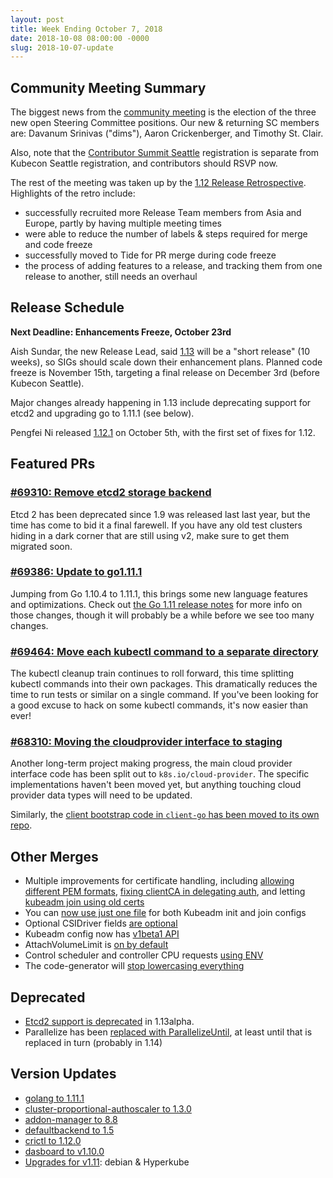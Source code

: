 ```yaml
---
layout: post
title: Week Ending October 7, 2018
date: 2018-10-08 08:00:00 -0000
slug: 2018-10-07-update
---
```


## Community Meeting Summary

The biggest news from the [community meeting](http://bit.ly/k8scommunity) is the election of the three new open Steering Committee positions.  Our new & returning SC members are: Davanum Srinivas ("dims"), Aaron Crickenberger, and Timothy St. Clair.

Also, note that the [Contributor Summit Seattle](https://github.com/kubernetes/community/tree/master/events/2018/12-contributor-summit) registration is separate from Kubecon Seattle registration, and contributors should RSVP now.

The rest of the meeting was taken up by the [1.12 Release Retrospective](http://bit.ly/k8s112-retro).  Highlights of the retro include:

* successfully recruited more Release Team members from Asia and Europe, partly by having multiple meeting times
* were able to reduce the number of labels & steps required for merge and code freeze
* successfully moved to Tide for PR merge during code freeze
* the process of adding features to a release, and tracking them from one release to another, still needs an overhaul

## Release Schedule

**Next Deadline: Enhancements Freeze, October 23rd**

Aish Sundar, the new Release Lead, said [1.13](https://github.com/kubernetes/sig-release/tree/master/releases/release-1.13) will be a "short release" (10 weeks), so SIGs should scale down their enhancement plans. Planned code freeze is November 15th, targeting a final release on December 3rd (before Kubecon Seattle).

Major changes already happening in 1.13 include deprecating support for etcd2 and upgrading go to 1.11.1 (see below).

Pengfei Ni released [1.12.1](https://groups.google.com/forum/#!topic/kubernetes-dev/h_SoRAyzmDg/discussion) on October 5th, with the first set of fixes for 1.12.

## Featured PRs

### [#69310: Remove etcd2 storage backend](https://github.com/kubernetes/kubernetes/pull/69310)

Etcd 2 has been deprecated since 1.9 was released last last year, but the time has come to bid it a final farewell. If you have any old test clusters hiding in a dark corner that are still using v2, make sure to get them migrated soon.

### [#69386: Update to go1.11.1](https://github.com/kubernetes/kubernetes/pull/69386)

Jumping from Go 1.10.4 to 1.11.1, this brings some new language features and optimizations. Check out [the Go 1.11 release notes](https://golang.org/doc/go1.11) for more info on those changes, though it will probably be a while before we see too many changes.

### [#69464: Move each kubectl command to a separate directory](https://github.com/kubernetes/kubernetes/pull/69464)

The kubectl cleanup train continues to roll forward, this time splitting kubectl commands into their own packages. This dramatically reduces the time to run tests or similar on a single command. If you've been looking for a good excuse to hack on some kubectl commands, it's now easier than ever!

### [#68310: Moving the cloudprovider interface to staging](https://github.com/kubernetes/kubernetes/pull/68310)

Another long-term project making progress, the main cloud provider interface code has been split out to `k8s.io/cloud-provider`. The specific implementations haven't been moved yet, but anything touching cloud provider data types will need to be updated.

Similarly, the [client bootstrap code in `client-go` has been moved to its own repo](https://github.com/kubernetes/kubernetes/pull/67356).

## Other Merges

* Multiple improvements for certificate handling, including [allowing different PEM formats](https://github.com/kubernetes/kubernetes/pull/69536), [fixing clientCA in delegating auth](https://github.com/kubernetes/kubernetes/pull/69430), and letting [kubeadm join using old certs](https://github.com/kubernetes/kubernetes/pull/69328)
* You can [now use just one file](https://github.com/kubernetes/kubernetes/pull/69426) for both Kubeadm init and join configs  
* Optional CSIDriver fields [are optional](https://github.com/kubernetes/kubernetes/pull/69331)
* Kubeadm config now has [v1beta1 API](https://github.com/kubernetes/kubernetes/pull/69289)
* AttachVolumeLimit is [on by default](https://github.com/kubernetes/kubernetes/pull/69225)
* Control scheduler and controller CPU requests [using ENV](https://github.com/kubernetes/kubernetes/pull/68823)
* The code-generator will [stop lowercasing everything](https://github.com/kubernetes/kubernetes/pull/68484)

## Deprecated

* [Etcd2 support is deprecated](https://github.com/kubernetes/kubernetes/pull/69310) in 1.13alpha.
* Parallelize has been [replaced with ParallelizeUntil](https://github.com/kubernetes/kubernetes/pull/68403), at least until that is replaced in turn (probably in 1.14)

## Version Updates

* [golang to 1.11.1](https://github.com/kubernetes/kubernetes/pull/69386)
* [cluster-proportional-authoscaler to 1.3.0](https://github.com/kubernetes/kubernetes/pull/69338)
* [addon-manager to 8.8](https://github.com/kubernetes/kubernetes/pull/69337)
* [defaultbackend to 1.5](https://github.com/kubernetes/kubernetes/pull/69334)
* [crictl to 1.12.0](https://github.com/kubernetes/kubernetes/pull/69033)
* [dasboard to v1.10.0](https://github.com/kubernetes/kubernetes/pull/68450)
* [Upgrades for v1.11](https://github.com/kubernetes/kubernetes/pull/67460): debian & Hyperkube
